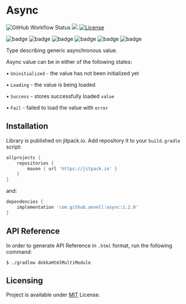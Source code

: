 # Async
![GitHub Workflow Status](https://img.shields.io/github/actions/workflow/status/anvell/async/check.yml?label=Build%20%26%20Test&style=flat-square)
[![](https://jitpack.io/v/anvell/async.svg?style=flat-square)](https://jitpack.io/#anvell/async)
[![License](https://img.shields.io/github/license/anvell/async.svg?style=flat-square)](https://github.com/anvell/async/blob/master/LICENSE)

![badge][badge-jvm]
![badge][badge-js]
![badge][badge-linux]
![badge][badge-windows]
![badge][badge-mac]
![badge][badge-ios]

Type describing generic asynchronous value.

Async value can be in either of the following states:

• `Uninitialized` - the value has not been initialized yet

• `Loading` - the value is being loaded 

• `Success` - stores successfully loaded `value` 

• `Fail` - failed to load the value with `error`

## Installation

Library is published on jitpack.io. Add repository it to your ```build.gradle``` script:
```gradle
allprojects {
    repositories {
        maven { url 'https://jitpack.io' }
    }
}
```
and:

```gradle
dependencies {
    implementation 'com.github.anvell:async:1.2.0'
}
```

## API Reference

In order to generate API Reference in `.html` format, run the following command:

```shell
$ ./gradlew dokkaHtmlMultiModule
```

## Licensing

Project is available under [MIT](https://github.com/Anvell/async/blob/master/LICENSE.txt) License.

[badge-jvm]: http://img.shields.io/badge/-JVM-DB413D.svg?style=flat-square
[badge-js]: http://img.shields.io/badge/-JS-F8DB5D.svg?style=flat-square
[badge-linux]: http://img.shields.io/badge/-Linux-2D3F6C.svg?style=flat-square
[badge-windows]: http://img.shields.io/badge/-Windows-4D76CD.svg?style=flat-square
[badge-ios]: http://img.shields.io/badge/-iOS-CDCDCD.svg?style=flat-square
[badge-mac]: http://img.shields.io/badge/-MacOs-808080.svg?style=flat-square
